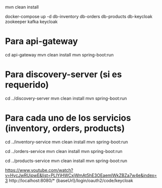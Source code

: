 mvn clean install

docker-compose up -d db-inventory db-orders db-products db-keycloak zookeeper kafka keycloak


# Para api-gateway
cd api-gateway
mvn clean install
mvn spring-boot:run

# Para discovery-server (si es requerido)
cd ../discovery-server
mvn clean install
mvn spring-boot:run

# Para cada uno de los servicios (inventory, orders, products)
cd ../inventory-service
mvn clean install
mvn spring-boot:run

cd ../orders-service
mvn clean install
mvn spring-boot:run

cd ../products-service
mvn clean install
mvn spring-boot:run


https://www.youtube.com/watch?v=HycJwRUipwE&list=PLlYjHWCxjWmAt5hE3OEaemlWkZBZa7w4e&index=3
http://localhost:8080/*
{baseUrl}/login/oauth2/code/keycloak